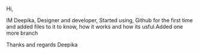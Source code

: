 Hi,

IM Deepika, Designer and developer, Started using, Github for the first time and added files to it to know, how it works and how its usful.Added one more branch

Thanks and regards
Deepika
